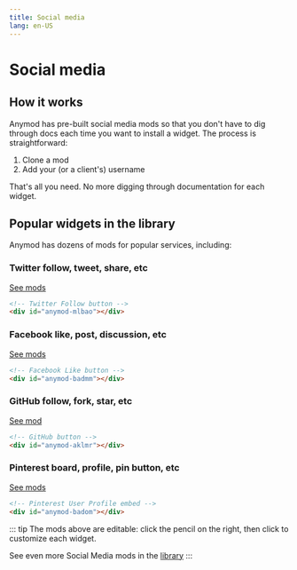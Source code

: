 ```yaml
---
title: Social media
lang: en-US
---
```


# Social media
<sandbox/>

## How it works

Anymod has pre-built social media mods so that you don't have to dig through docs each time you want to install a widget. The process is straightforward:
1. Clone a mod 
2. Add your (or a client's) username

That's all you need. No more digging through documentation for each widget.

## Popular widgets in the library

Anymod has dozens of mods for popular services, including:

### Twitter follow, tweet, share, etc 
[See mods](https://anymod.com/library?q=twitter)

```html
<!-- Twitter Follow button -->
<div id="anymod-mlbao"></div>
```

<div class="mod-container mh-50">
  <!-- [Sandbox] Twitter Follow button Social-01 -->
  <mod mod-key="bband"/>
</div>

### Facebook like, post, discussion, etc 
[See mods](https://anymod.com/library?q=facebook)

```html
<!-- Facebook Like button -->
<div id="anymod-badmm"></div>
```

<div class="mod-container mh-50">
  <!-- [Sandbox] Facebook Like button Social-02 -->
  <mod mod-key="rbara"/>
</div>

### GitHub follow, fork, star, etc
[See mod](https://anymod.com/mod/aklmr?v=20)

```html
<!-- GitHub button -->
<div id="anymod-aklmr"></div>
```
<div class="mod-container mh-50">
  <!-- [Sandbox] GitHub button Social-03 -->
  <mod mod-key="oorka"/>
</div>

### Pinterest board, profile, pin button, etc
[See mods](https://anymod.com/library?q=pinterest)

```html
<!-- Pinterest User Profile embed -->
<div id="anymod-badom"></div>
```

<div class="mod-container mh-50">
  <!-- [Sandbox] Pinterest User Profile embed -->
  <mod mod-key="dmkln"/>
</div>

::: tip
The mods above are editable: click the pencil <sandbox-inline/> on the right, then click to customize each widget.

See even more Social Media mods in the [library](https://anymod.com/library?tag=social%20media)
:::